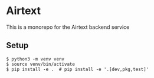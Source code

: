 # Airtext

This is a monorepo for the Airtext backend service

## Setup

```
$ python3 -m venv venv
$ source venv/bin/activate
$ pip install -e .  # pip install -e '.[dev,pkg,test]'
```